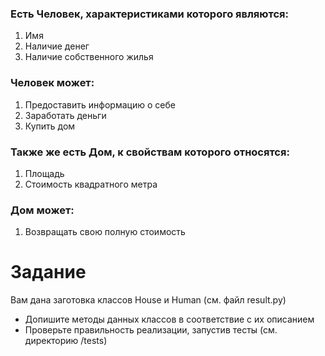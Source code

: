### Есть Человек, характеристиками которого являются:
1. Имя
2. Наличие денег
3. Наличие собственного жилья

### Человек может:
1. Предоставить информацию о себе
2. Заработать деньги
3. Купить дом

### Также же есть Дом, к свойствам которого относятся:
1. Площадь
2. Стоимость квадратного метра

### Дом может:
1. Возвращать свою полную стоимость


# Задание
Вам дана заготовка классов House и Human (см. файл result.py)

* Допишите методы данных классов в соответствие с их описанием
* Проверьте правильность реализации, запустив тесты (см. директорию /tests)